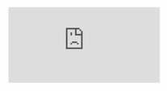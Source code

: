 ![infographics](https://github.com/ama-dua/PDFViewer/blob/37f24a7ebda9ed702ddc7dcaeba22b0f1869ac18/infographic-data-storytelling.pdf)
